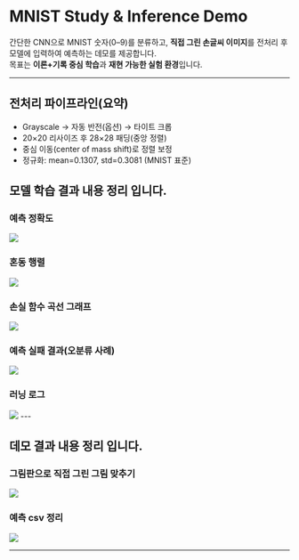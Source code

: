 # MNIST Study & Inference Demo

간단한 CNN으로 MNIST 숫자(0–9)를 분류하고, **직접 그린 손글씨 이미지**를 전처리 후 모델에 입력하여 예측하는 데모를 제공합니다.  
목표는 **이론+기록 중심 학습**과 **재현 가능한 실험 환경**입니다.

---

## 전처리 파이프라인(요약)
- Grayscale → 자동 반전(옵션) → 타이트 크롭
- 20×20 리사이즈 후 28×28 패딩(중앙 정렬)
- 중심 이동(center of mass shift)로 정렬 보정
- 정규화: mean=0.1307, std=0.3081 (MNIST 표준)

## 모델 학습 결과 내용 정리 입니다.

### 예측 정확도
<img src="Data-Ai-Colab/Mnist_CNN/train_results/acc_cruve.png">

### 혼동 행렬
<img src="Data-Ai-Colab/Mnist_CNN/train_results/confusion_matrix.png">

### 손실 함수 곡선 그래프
<img src="Data-Ai-Colab/Mnist_CNN/train_results/loss_curve.png">

### 예측 실패 결과(오분류 사례)
<img src="Data-Ai-Colab/Mnist_CNN/train_results/misclassified.png">

### 러닝 로그
<img src="Data-Ai-Colab/Mnist_CNN/train_results/experiments.csv">
---

## 데모 결과 내용 정리 입니다.

### 그림판으로 직접 그린 그림 맞추기
<img src="/demo_results/batch_gird.png">

### 예측 csv 정리
<img src="/demo_results/batch_preds.csv">

---
